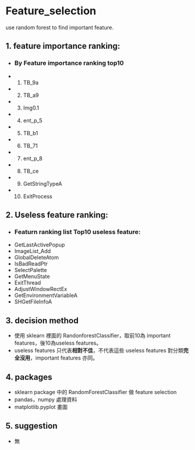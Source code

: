 # Feature_selection
  use random forest to find important feature.

## 1. feature importance ranking:
  * ### By Feature importance ranking top10
  + 1. TB_9a
  + 2. TB_a9
  + 3. Img0.1
  + 4. ent_p_5
  + 5. TB_b1
  + 6. TB_71
  + 7. ent_p_8
  + 8. TB_ce
  + 9. GetStringTypeA
  + 10. ExitProcess

## 2. Useless feature ranking:
  * ### Featurn ranking list Top10 useless feature:
  + GetLastActivePopup
  + ImageList_Add
  + GlobalDeleteAtom
  + IsBadReadPtr
  + SelectPalette
  + GetMenuState
  + ExitThread
  + AdjustWindowRectEx
  + GetEnvironmentVariableA
  + SHGetFileInfoA

## 3. decision method
  + 使用 sklearn 裡面的 RandonforestClassifier，取前10為 important features，後10為useless features。
  + useless features 只代表**相對不佳**，不代表這些 useless features 對分類**完全沒用**，important features 亦同。

## 4. packages
  + sklearn package 中的 RandomForestClassifier 做 feature selection
  + pandas，numpy 處理資料
  + matplotlib.pyplot 畫圖

## 5. suggestion
  + 無
